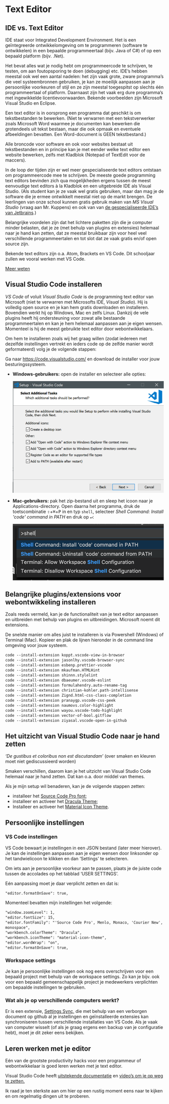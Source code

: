 # Text Editor

## IDE vs. Text Editor

IDE staat voor Integrated Development Environment. Het is een geïntegreerde ontwikkelomgeving om te programmeren (software te ontwikkelen) in een bepaalde programmeertaal (bijv. Java of C#) of op een bepaald platform (bijv. .Net).

Het bevat alles wat je nodig hebt om programmeercode te schrijven, te testen, om aan foutopsporing te doen (debugging) etc. IDE’s hebben meestal ook wel een aantal nadelen: het zijn vaak grote, zware programma’s die veel systeembronnen gebruiken, je kan ze moeilijk aanpassen aan je persoonlijke voorkeuren of stijl en ze zijn meestal toegespitst op slechts één programmeertaal of platform. Daarnaast zijn het vaak erg dure programma’s met ingewikkelde licentievoorwaarden. Bekende voorbeelden zijn Microsoft Visual Studio en Eclipse.

Een text editor is in oorsprong een programma dat geschikt is om tekstbestanden te bewerken. (Niet te verwarren met een tekstverwerker zoals Microsoft Word waarmee je documenten kan bewerken die grotendeels uit tekst bestaan, maar die ook opmaak en eventuele afbeeldingen bevatten. Een Word-document is GEEN tekstbestand.)

Alle broncode voor software en ook voor websites bestaat uit tekstbestanden en in principe kan je met eender welke text editor een website bewerken, zelfs met Kladblok (Notepad of TextEdit voor de maccers).

In de loop der tijden zijn er wel meer gespecialiseerde text editors ontstaan om programmeercode mee te schrijven. De meeste goede programming text editors bevinden zich qua mogelijkheden ergens tussen de meest eenvoudige text editors à la Kladblok en een uitgebreide IDE als Visual Studio. (Als student kan je ze vaak wel gratis gebruiken, maar dan mag je de software die je ermee ontwikkelt meestal niet op de markt brengen. De leerlingen van onze school kunnen gratis gebruik maken van _MS Visual Studio_ (vraag aan Mr. Kuppens) en ook van van [de gespecialiseerde IDE’s van Jetbrains](https://www.jetbrains.com/).)

Belangrijke voordelen zijn dat het lichtere paketten zijn die je computer minder belasten, dat je ze (met behulp van plugins en extensies) helemaal naar je hand kan zetten, dat ze meestal bruikbaar zijn voor heel veel verschillende programmeertalen en tot slot dat ze vaak gratis en/of open source zijn.

Bekende text editors zijn o.a. Atom, Brackets en VS Code. Dit schooljaar zullen we vooral werken met VS Code.

[Meer weten](https://spin.atomicobject.com/2015/12/22/ide-vs-text-editor/)

## Visual Studio Code installeren

_VS Code_ of voluit _Visual Studio Code_ is de programming text editor van Microsoft (niet te verwarren met Microsofts IDE, _Visual Studio_). Hij is volledig open source en je kan hem gratis downloaden en installeren. Bovendien werkt hij op Windows, Mac en zelfs Linux. Dankzij de vele plugins heeft hij ondersteuning voor zowat alle bestaande programmeertalen en kan je hem helemaal aanpassen aan je eigen wensen. Momenteel is hij de meest gebruikte text editor door webontwikkelaars.

Om hem te installeren zoals wij het graag willen (zodat iedereen met dezelfde instellingen vertrekt en ieders code op de zelfde manier wordt geformateerd) volg je de volgende stappen:

Ga naar https://code.visualstudio.com/ en download de installer voor jouw besturingssysteem.

- **Windows-gebruikers:** open de installer en selecteer alle opties:

  ![selecteer alle opties](_images/vscode-install-windows.png)

- **Mac-gebruikers:** pak het zip-bestand uit en sleep het icoon naar je Applications-directory. Open daarna het programma, druk de toetscombinatie <kbd>&#8679;</kbd>+<kbd>&#8984;</kbd>+<kbd>P</kbd> in en typ `shell`, selecteer _Shell Command: Install 'code' command in PATH_ en druk op <kbd>&#8629;</kbd>:

  ![Shell Command: Install 'code' command in PATH](_images/vscode-install-mac.png)

## Belangrijke plugins/extensions voor webontwikkeling installeren

Zoals reeds vermeld, kan je de functionaliteit van je text editor aanpassen en uitbreiden met behulp van plugins en uitbreidingen. Microsoft noemt dit extensions.

De snelste manier om alles juist te installeren is via Powershell (Windows) of Terminal (Mac). Kopieer en plak de lijnen hieronder in de command line omgeving voor jouw systeem.

```
code --install-extension koppt.vscode-view-in-browser
code --install-extension jasonlhy.vscode-browser-sync
code --install-extension esbenp.prettier-vscode
code --install-extension mkaufman.HTMLHint
code --install-extension shinnn.stylelint
code --install-extension dbaeumer.vscode-eslint
code --install-extension formulahendry.auto-rename-tag
code --install-extension christian-kohler.path-intellisense
code --install-extension Zignd.html-css-class-completion
code --install-extension pranaygp.vscode-css-peek
code --install-extension naumovs.color-highlight
code --install-extension wayou.vscode-todo-highlight
code --install-extension vector-of-bool.gitflow
code --install-extension ziyasal.vscode-open-in-github
```

## Het uitzicht van Visual Studio Code naar je hand zetten

_‘De gustibus et coloribus non est discutandam’_ (over smaken en kleuren moet niet gediscussieerd worden)

Smaken verschillen, daarom kan je het uitzicht van Visual Studio Code helemaal naar je hand zetten. Dat kan o.a. door middel van themes.

Als je mijn setup wil benaderen, kan je de volgende stappen zetten:

- installeer het [Source Code Pro font](https://www.fontsquirrel.com/fonts/source-code-pro);
- installeer en activeer het [Dracula Theme](https://marketplace.visualstudio.com/items?itemName=dracula-theme.theme-dracula);
- Installeer en activeer het [Material Icon Theme](https://marketplace.visualstudio.com/items?itemName=PKief.material-icon-theme).

## Persoonlijke instellingen

### VS Code instellingen

VS Code bewaart je instellingen in een JSON bestand (later meer hierover). Je kan de instellingen aanpassen aan je eigen wensen door linksonder op het tandwielicoon te klikken en dan ‘Settings’ te selecteren.

Om iets aan je persoonlijke voorkeur aan te passen, plaats je de juiste code tussen de accolades op het tabblad ‘USER SETTINGS’.

Eén aanpassing moet je daar verplicht zetten en dat is:

```
"editor.formatOnSave": true,
```

Momenteel bevatten mijn instellingen het volgende:

```
"window.zoomLevel": 1,
"editor.fontSize": 15,
"editor.fontFamily": "'Source Code Pro', Menlo, Monaco, 'Courier New', monospace",
"workbench.colorTheme": "Dracula",
"workbench.iconTheme": "material-icon-theme",
"editor.wordWrap": "on",
"editor.formatOnSave": true,
```

### Workspace settings

Je kan je persoonlijke instellingen ook nog eens overschrijven voor een bepaald project met behulp van de workspace settings. Zo kan je bijv. ook voor een bepaald gemeenschappelijk project je medewerkers verplichten om bepaalde instellingen te gebruiken.

### Wat als je op verschillende computers werkt?

Er is een extensie, [Settings Sync,](https://marketplace.visualstudio.com/items?itemName=Shan.code-settings-sync) die met behulp van een verborgen document op github al je instellingen en geïnstalleerde extensies kan synchroniseren tussen verschillende installaties van VS Code. Als je vaak van computer wisselt (of als je graag ergens een backup van je configuratie hebt), moet je dit zeker eens bekijken.

## Leren werken met je editor

Eén van de grootste productivity hacks voor een programmeur of webontwikkelaar is goed leren werken met je text editor.

Visual Studio Code heeft [uitstekende documentatie](https://code.visualstudio.com/docs) en [video’s om je op weg te zetten.](https://code.visualstudio.com/docs/getstarted/introvideos)

Ik raad je ten sterkste aan om hier op een rustig moment eens naar te kijken en om regelmatig dingen uit te proberen.
